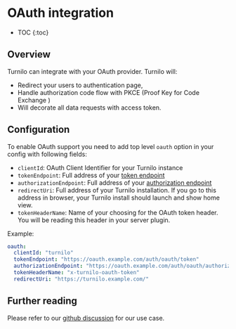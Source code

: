 # OAuth integration

* TOC
  {:toc}
  
## Overview

Turnilo can integrate with your OAuth provider. 
Turnilo will:
* Redirect your users to authentication page, 
* Handle authorization code flow with PKCE (Proof Key for Code Exchange )
* Will decorate all data requests with access token. 

## Configuration

To enable OAuth support you need to add top level `oauth` option in your config with following fields:

- `clientId`: OAuth Client Identifier for your Turnilo instance
- `tokenEndpoint`: Full address of your [token endpoint](https://tools.ietf.org/html/rfc6749#section-3.2)
- `authorizationEndpoint`: Full address of your [authorization endpoint](https://tools.ietf.org/html/rfc6749#section-3.1)
- `redirectUri`: Full address of your Turnilo installation. If you go to this address in browser, your Turnilo install should launch and show home view.
- `tokenHeaderName`: Name of your choosing for the OAuth token header. You will be reading this header in your server plugin.

Example:

```yaml
oauth:
  clientId: "turnilo"
  tokenEndpoint: "https://oauth.example.com/auth/oauth/token"
  authorizationEndpoint: "https://oauth.example.com/auth/oauth/authorize"
  tokenHeaderName: "x-turnilo-oauth-token"
  redirectUri: "https://turnilo.example.com/"
```

## Further reading

Please refer to our [github discussion](https://github.com/allegro/turnilo/discussions/734) for our use case. 
